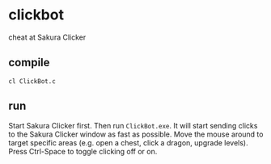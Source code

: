 # clickbot
cheat at Sakura Clicker

## compile

    cl ClickBot.c

## run

Start Sakura Clicker first. Then run `ClickBot.exe`. It will start sending clicks to the Sakura Clicker window as fast as possible.
Move the mouse around to target specific areas (e.g. open a chest, click a dragon, upgrade levels). Press Ctrl-Space to toggle clicking
off or on.
